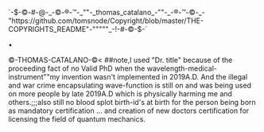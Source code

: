 `-$-©-#-@-_-©-®-™-_""-_thomas_catalano_-""-_-®-™-©-_-"https://github.com/tomsnode/Copyright/blob/master/THE-COPYRIGHTS_README"-"""""_-!-#-©-$-´


•



©-THOMAS-CATALANO-©<
##note,I used "Dr. title" because of the proceeding fact of no Valid PhD when the wavelength-medical-instrument""my invention wasn't implemented in 2019A.D. And the illegal and war crime encapsulating wave-function is still on and was being used on more people by late 2019A.D which is physically harming me and others.;;;also still no blood splot birth-id's at birth for the person being born as mandatory certification ... and creation of new doctors certification for licensing the field of quantum mechanics.
